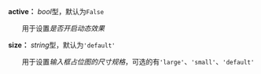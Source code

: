 **active：** *bool*型，默认为`False`

　　用于设置*是否开启动态效果*

**size：** *string*型，默认为`'default'`

　　用于设置*输入框占位图的尺寸规格*，可选的有`'large'`、`'small'`、`'default'`